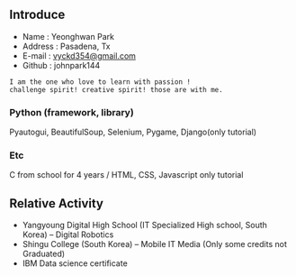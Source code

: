 ## Introduce 
* Name : Yeonghwan Park
* Address : Pasadena, Tx
* E-mail : vyckd354@gmail.com
* Github : johnpark144
``` 
I am the one who love to learn with passion !
challenge spirit! creative spirit! those are with me.

```
### Python (framework, library)
Pyautogui, BeautifulSoup, Selenium, Pygame, Django(only tutorial)

### Etc
C from school for 4 years / HTML, CSS, Javascript only tutorial

## Relative Activity
* Yangyoung Digital High School  (IT Specialized High school, South Korea) – Digital Robotics
* Shingu College (South Korea) – Mobile IT Media (Only some credits not Graduated)
* IBM Data science certificate
